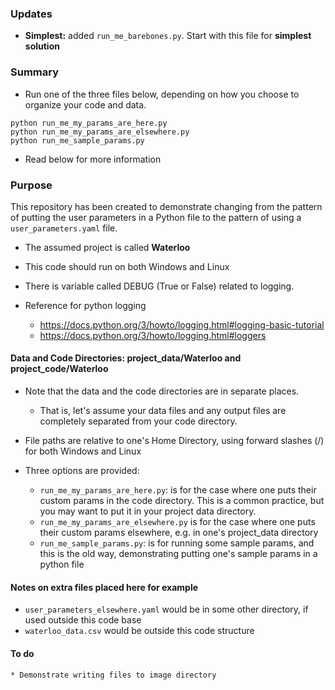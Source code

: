 ### Updates

* **Simplest:** added `run_me_barebones.py`. Start with this file for **simplest solution**

### Summary

* Run one of the three files below, depending on how you choose to organize your code and data.
```
python run_me_my_params_are_here.py
python run_me_my_params_are_elsewhere.py
python run_me_sample_params.py
```





* Read below for more information

### Purpose
This repository has been created to demonstrate changing from the pattern of putting the user parameters in a Python file to the pattern of using a `user_parameters.yaml` file.

* The assumed project is called **Waterloo**
* This code should run on both Windows and Linux
* There is variable called DEBUG (True or False) related to logging.
* Reference for python logging

    * https://docs.python.org/3/howto/logging.html#logging-basic-tutorial
    * https://docs.python.org/3/howto/logging.html#loggers 

#### Data and Code Directories: project_data/Waterloo and project_code/Waterloo
* Note that the data and the code directories are in separate places.

    * That is, let's assume your data files and any output files are completely separated from your code directory.

* File paths are relative to one's Home Directory, using forward slashes (/) for both Windows and Linux
* Three options are provided:

    * `run_me_my_params_are_here.py`: is for the case where one puts their custom params in the code directory. This is a common practice, but you may want to put it in your project data directory.
    * `run_me_my_params_are_elsewhere.py` is for the case where one puts their custom params elsewhere, e.g. in one's project_data directory
    * `run_me_sample_params.py`: is for running some sample params, and this is the old way, demonstrating putting one's sample params in a python file

#### Notes on extra files placed here for example

* `user_parameters_elsewhere.yaml` would be in some other directory, if used outside this code base
* `waterloo_data.csv` would be outside this code structure

#### To do

    * Demonstrate writing files to image directory
